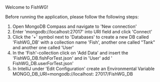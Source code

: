 Welcome to FishWG!

Before running the application, please follow the following steps:

1. Open MongoDB Compass and navigate to 'New connection'
2. Enter 'mongodb://localhost:27017' into URI field and click 'Connect'
3. Click the '+' symbol next to 'Databases' to create a new DB called 'FishWG_DB' with a collection name 'Fish', another
   one
   called "Tank" and another one called 'User'
4. In the 'Fish'-collection click on 'Add Data' and insert the 'FishWG_DB.fishForTest.json' and in 'User' add '
   FishWG_DB.userForTest.json'
5. In IntelliJ under 'Edit Configuration' create an Environmental Variable MONGO_DB_URI=mongodb://localhost:
   27017/FishWG_DB
 